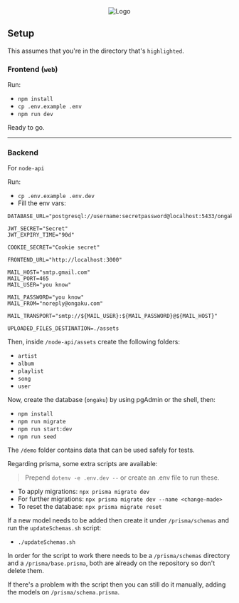 <div align="center">
  <img src="https://i.imgur.com/lCYaVxX.png" alt="Logo" />
</div>

## Setup

This assumes that you're in the directory that's `highlighted`.

### Frontend (`web`)

Run:

- `npm install`
- `cp .env.example .env`
- `npm run dev`

Ready to go.

---

### 

### Backend

For `node-api`

Run:

- `cp .env.example .env.dev`
- Fill the env vars:

```
DATABASE_URL="postgresql://username:secretpassword@localhost:5433/ongaku"

JWT_SECRET="Secret"
JWT_EXPIRY_TIME="90d"

COOKIE_SECRET="Cookie secret"

FRONTEND_URL="http://localhost:3000"

MAIL_HOST="smtp.gmail.com"
MAIL_PORT=465
MAIL_USER="you know"

MAIL_PASSWORD="you know"
MAIL_FROM="noreply@ongaku.com"

MAIL_TRANSPORT="smtp://${MAIL_USER}:${MAIL_PASSWORD}@${MAIL_HOST}"

UPLOADED_FILES_DESTINATION=./assets
```

Then, inside `/node-api/assets` create the following folders:

- `artist`
- `album`
- `playlist`
- `song`
- `user`

Now, create the database (`ongaku`) by using pgAdmin or the shell, then:

- `npm install`
- `npm run migrate`
- `npm run start:dev`
- `npm run seed`

The `/demo` folder contains data that can be used safely for tests.

Regarding prisma, some extra scripts are available:

> Prepend `dotenv -e .env.dev --` or create an .env file to run these.

- To apply migrations: `npx prisma migrate dev`
- For further migrations: `npx prisma migrate dev --name <change-made>`
- To reset the database: `npx prisma migrate reset`

If a new model needs to be added then create it under `/prisma/schemas` and
run the `updateSchemas.sh` script:

- `./updateSchemas.sh`

In order for the script to work there needs to be a `/prisma/schemas` directory
and a `/prisma/base.prisma`, both are already on the repository so don't delete
them.

If there's a problem with the script then you can still do it manually, adding the models
on `/prisma/schema.prisma`.
